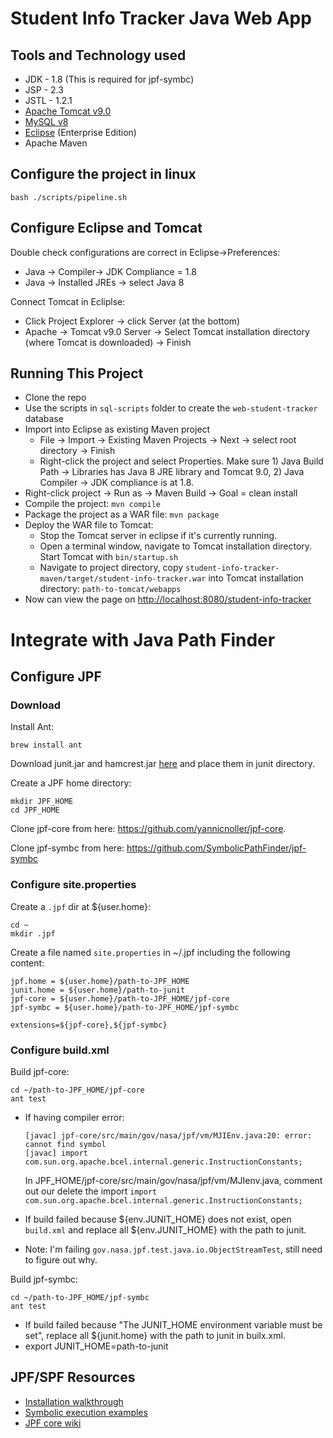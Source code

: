 # Student Info Tracker Java Web App

## Tools and Technology used
* JDK - 1.8 (This is required for jpf-symbc)
* JSP - 2.3
* JSTL - 1.2.1
* [Apache Tomcat v9.0](https://tomcat.apache.org/download-90.cgi)
* [MySQL v8](https://dev.mysql.com/downloads/mysql/)
* [Eclipse](https://www.eclipse.org/downloads/) (Enterprise Edition)
* Apache Maven

## Configure the project in linux
```
bash ./scripts/pipeline.sh
```

## Configure Eclipse and Tomcat
Double check configurations are correct in Eclipse->Preferences:
* Java -> Compiler-> JDK Compliance = 1.8
* Java -> Installed JREs -> select Java 8

Connect Tomcat in Ecliplse:
* Click Project Explorer -> click Server (at the bottom)
* Apache -> Tomcat v9.0 Server -> Select Tomcat installation directory (where Tomcat is downloaded) -> Finish

## Running This Project
* Clone the repo
* Use the scripts in `sql-scripts` folder to create the `web-student-tracker` database
* Import into Eclipse as existing Maven project
  * File -> Import -> Existing Maven Projects -> Next -> select root directory -> Finish
  * Right-click the project and select Properties. Make sure 1) Java Build Path -> Libraries has Java 8 JRE library and Tomcat 9.0, 2) Java Compiler -> JDK compliance is at 1.8.
* Right-click project -> Run as -> Maven Build -> Goal = clean install
* Compile the project: `mvn compile`
* Package the project as a WAR file: `mvn package`
* Deploy the WAR file to Tomcat: 
  * Stop the Tomcat server in eclipse if it's currently running.
  * Open a terminal window, navigate to Tomcat installation directory. Start Tomcat with `bin/startup.sh`
  * Navigate to project directory, copy `student-info-tracker-maven/target/student-info-tracker.war` into Tomcat installation directory: `path-to-tomcat/webapps`
* Now can view the page on [http://localhost:8080/student-info-tracker](http://localhost:8080/student-info-tracker)

# Integrate with Java Path Finder
## Configure JPF
### Download
Install Ant:
```
brew install ant
```

Download junit.jar and hamcrest.jar [here](https://github.com/junit-team/junit4/wiki/Download-and-Install) and place them in junit directory.

Create a JPF home directory:
```
mkdir JPF_HOME
cd JPF_HOME
```
Clone jpf-core from here: https://github.com/yannicnoller/jpf-core.

Clone jpf-symbc from here: https://github.com/SymbolicPathFinder/jpf-symbc

### Configure site.properties
Create a `.jpf` dir at ${user.home}:
```
cd ~
mkdir .jpf
```
Create a file named `site.properties` in ~/.jpf including the following content:
```
jpf.home = ${user.home}/path-to-JPF_HOME
junit.home = ${user.home}/path-to-junit
jpf-core = ${user.home}/path-to-JPF_HOME/jpf-core
jpf-symbc = ${user.home}/path-to-JPF_HOME/jpf-symbc

extensions=${jpf-core},${jpf-symbc}
```

### Configure build.xml
Build jpf-core:
```
cd ~/path-to-JPF_HOME/jpf-core
ant test
```
* If having compiler error: 
  ```
  [javac] jpf-core/src/main/gov/nasa/jpf/vm/MJIEnv.java:20: error: cannot find symbol
  [javac] import com.sun.org.apache.bcel.internal.generic.InstructionConstants;
  ```
  In JPF_HOME/jpf-core/src/main/gov/nasa/jpf/vm/MJIenv.java, comment out our delete the import 
  `import com.sun.org.apache.bcel.internal.generic.InstructionConstants;` 

* If build failed because ${env.JUNIT_HOME} does not exist, open `build.xml` and replace all ${env.JUNIT_HOME} with the path to junit.

* Note: I'm failing `gov.nasa.jpf.test.java.io.ObjectStreamTest`, still need to figure out why.

Build jpf-symbc:
```
cd ~/path-to-JPF_HOME/jpf-symbc
ant test
```
* If build failed because "The JUNIT_HOME environment variable must be set", replace all ${junit.home} with the path to junit in builx.xml.
* export JUNIT_HOME=path-to-junit

## JPF/SPF Resources
* [Installation walkthrough](https://verificationglasses.wordpress.com/2017/02/13/installing-java-pathfinder-jpf-for-symbolic-execution/)
* [Symbolic execution examples](https://javapathfinder.sourceforge.net/extensions/symbc/doc/index.html)
* [JPF core wiki](https://github.com/javapathfinder/jpf-core/wiki)
